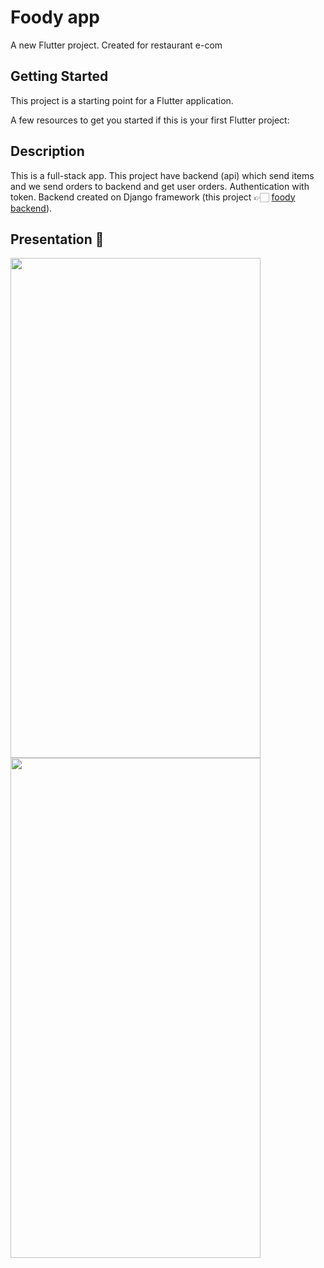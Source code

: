 # Foody app

A new Flutter project. Created for restaurant e-com

## Getting Started

This project is a starting point for a Flutter application.

A few resources to get you started if this is your first Flutter project:


## Description

This is a full-stack app. 
This project have backend (api) which send items and we send orders to backend and get user orders. Authentication with token.
Backend created on Django framework (this project 👉🏻 <a href="https://github.com/damir-dev-21/food_back">foody backend</a>).

## Presentation 👀

<img src="./assets/еда.gif" width="400" height="800"/>
<img src="./assets/еда2.gif" width="400" height="800"/>
